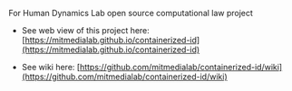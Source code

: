 For Human Dynamics Lab open source computational law project

* See web view of this project here: [https://mitmedialab.github.io/containerized-id](https://mitmedialab.github.io/containerized-id)

* See wiki here: [https://github.com/mitmedialab/containerized-id/wiki](https://github.com/mitmedialab/containerized-id/wiki)
